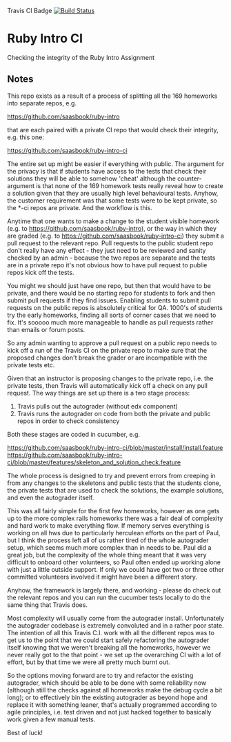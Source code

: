 Travis CI Badge
[![Build Status](https://magnum.travis-ci.com/saasbook/hw-ruby-intro-ci.svg?token=CPXPCn5Dy1cwCKsavtqL)](https://magnum.travis-ci.com/saasbook/hw-ruby-intro-ci)


Ruby Intro CI
=============
Checking the integrity of the Ruby Intro Assignment

Notes
----

This repo exists as a result of a process of splitting all the 169 homeworks into separate repos, e.g.

https://github.com/saasbook/ruby-intro

that are each paired with a private CI repo that would check their integrity, e.g. this one:

https://github.com/saasbook/ruby-intro-ci

The entire set up might be easier if everything with public.  The argument for the privacy is that if students have access to the tests that check their solutions they will be able to somehow 'cheat' although the counter-argument is that none of the 169 homework tests really reveal how to create a solution given that they are usually high level behavioural tests. Anyhow, the customer requirement was that some tests were to be kept private, so the *-ci repos are private.  And the workflow is this.

Anytime that one wants to make a change to the student visible homework (e.g. to https://github.com/saasbook/ruby-intro), or the way in which they are graded (e.g. to https://github.com/saasbook/ruby-intro-ci) they submit  a pull request to the relevant repo.  Pull requests to the public student repo don't really have any effect - they just need to be reviewed and sanity checked by an admin - because the two repos are separate and the tests are in a private repo it's not obvious how to have pull request to publie repos kick off the tests.

You might we should just have one repo, but then that would have to be private, and there would be no starting repo for students to fork and then submit pull requests if they find issues.  Enabling students to submit pull requests on the public repos is absolutely critical for QA.  1000's of students try the early homeworks, finding all sorts of corner cases that we need to fix.  It's sooooo much more manageable to handle as pull requests rather than emails or forum posts.

So any admin wanting to approve a pull request on a public repo needs to kick off a run of the Travis CI on the private repo to make sure that the proposed changes don't break the grader or are incompatible with the private tests etc.

Given that an instructor is proposing changes to the private repo, i.e. the private tests, then Travis will automatically kick off a check on any pull request.  The way things are set up there is a two stage process:

1. Travis pulls out the autograder (without edx component)
2. Travis runs the autograder on code from both the private and public repos in order to check consistency

Both these stages are coded in cucumber, e.g.

https://github.com/saasbook/ruby-intro-ci/blob/master/install/install.feature
https://github.com/saasbook/ruby-intro-ci/blob/master/features/skeleton_and_solution_check.feature

The whole process is designed to try and prevent errors from creeping in from any changes to the skeletons and public tests that the students clone, the private tests that are used to check the solutions, the example solutions, and even the autograder itself.

This was all fairly simple for the first few homeworks, however as one gets up to the more complex rails homeworks there was a fair deal of complexity and hard work to make everything flow.  If memory serves everything is working on all hws due to particularly herculean efforts on the part of Paul, but I think the process left all of us rather tired of the whole autograder setup, which seems much more complex than in needs to be.  Paul did a great job, but the complexity of the whole thing meant that it was very difficult to onboard other volunteers, so Paul often ended up working alone with just a little outside support.   If only we could have got two or three other committed volunteers involved it might have been a different story.

Anyhow, the framework is largely there, and working - please do check out the relevant repos and you can run the cucumber tests locally to do the same thing that Travis does.

Most complexity will usually come from the autograder install.  Unfortunately the autograder codebase is extremely convoluted and in a rather poor state.  The intention of all this Travis C.I. work with all the different repos was to get us to the point that we could start safely refactoring the autograder itself knowing that we weren't breaking all the homeworks, however we never really got to the that point - we set up the overarching CI with a lot of effort, but by that time we were all pretty much burnt out.

So the options moving forward are to try and refactor the existing autograder, which should be able to be done with some reliability now (although still the checks against all homeworks make the debug cycle a bit long); or to effectively bin the existing autograder as beyond hope and replace it with something leaner, that's actually programmed according to agile principles, i.e. test driven and not just hacked together to basically work given a few manual tests.

Best of luck!